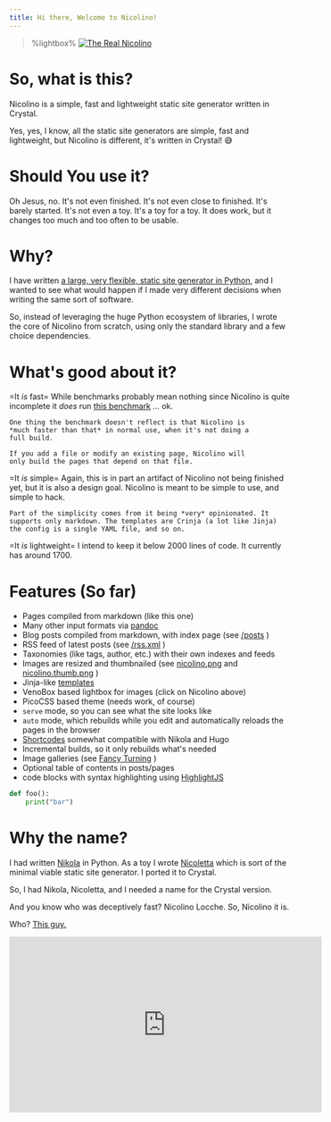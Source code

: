 ```yaml
---
title: Hi there, Welcome to Nicolino!
---
```


> %lightbox%
> [![The Real Nicolino](/nicolino.thumb.jpg)](/nicolino.jpg)

# So, what is this?
Nicolino is a simple, fast and lightweight static site generator written in Crystal.

Yes, yes, I know, all the static site generators are simple, fast and lightweight,
but Nicolino is different, it's written in Crystal! 😅

# Should You use it?

Oh Jesus, no. It's not even finished. It's not even close to finished. It's
barely started. It's not even a toy. It's a toy for a toy. It does work, but
it changes too much and too often to be usable.
# Why?

I have written [a large, very flexible, static site generator in Python](https://getnikola.com),
and I wanted to see what would happen if I made very different decisions when
writing the same sort of software.

So, instead of leveraging the huge Python ecosystem of libraries, I wrote
the core of Nicolino from scratch, using only the standard library and a few
choice dependencies.

# What's good about it?

=It *is* fast=
    While benchmarks probably mean nothing since Nicolino is quite incomplete
    it *does* run [this benchmark](https://www.zachleat.com/web/build-benchmark/) ... ok.

    One thing the benchmark doesn't reflect is that Nicolino is
    *much faster than that* in normal use, when it's not doing a
    full build.

    If you add a file or modify an existing page, Nicolino will
    only build the pages that depend on that file.

=It *is* simple=
    Again, this is in part an artifact of Nicolino not being finished yet,
    but it is also a design goal. Nicolino is meant to be simple to use,
    and simple to hack.

    Part of the simplicity comes from it being *very* opinionated. It
    supports only markdown. The templates are Crinja (a lot like Jinja)
    the config is a single YAML file, and so on.

=It *is* lightweight=
    I intend to keep it below 2000 lines of code. It currently has around 1700.

# Features (So far)

* Pages compiled from markdown (like this one)
* Many other input formats via [pandoc](https://pandoc.org/)
* Blog posts compiled from markdown, with index page (see [/posts](/posts) )
* RSS feed of latest posts (see [/rss.xml](/rss.xml) )
* Taxonomies (like tags, author, etc.) with their own indexes and feeds
* Images are resized and thumbnailed (see [nicolino.png](/nicolino.png) and [nicolino.thumb.png](/nicolino.thumb.png) )
* Jinja-like [templates](/templates.html)
* VenoBox based lightbox for images (click on Nicolino above)
* PicoCSS based theme (needs work, of course)
* `serve` mode, so you can see what the site looks like
* `auto` mode, which rebuilds while you edit and automatically reloads
  the pages in the browser
* [Shortcodes](/shortcodes.html) somewhat compatible with Nikola and Hugo
* Incremental builds, so it only rebuilds what's needed
* Image galleries (see [Fancy Turning](/galleries/fancy-turning) )
* Optional table of contents in posts/pages
* code blocks with syntax highlighting using [HighlightJS](https://highlightjs.org/)

```python
def foo():
    print("bar")
```


# Why the name?

I had written [Nikola](https://getnikola.com) in Python. As a toy I
wrote [Nicoletta](https://github.com/ralsina/nicoletta) which is sort
of the minimal viable static site generator. I ported it to Crystal.

So, I had Nikola, Nicoletta, and I needed a name for the Crystal version.

And you know who was deceptively fast? Nicolino Locche. So, Nicolino it is.

Who? [This guy.](https://en.wikipedia.org/wiki/Nicolino_Locche)

<iframe width="560" height="315" src="https://www.youtube.com/embed/gDQltEznD9Q" title="YouTube video player" frameborder="0" allow="accelerometer; autoplay; clipboard-write; encrypted-media; gyroscope; picture-in-picture; web-share" allowfullscreen></iframe>
